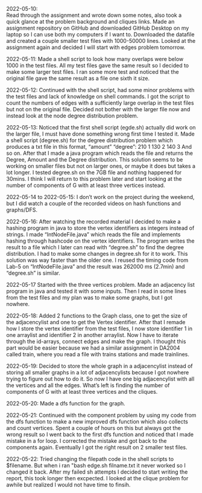 2022-05-10:  
Read through the assignment and wrote down some notes, also took a quick glance at the problem background and cliques links.
Made an assignment repository on GitHub and downloaded GitHub Desktop on my laptop so I can use both my computers if I want to. 
Downloaded the datafile and created a couple smaller test files with 1000-50000 lines. Looked at the assignment again and decided I will start with edges problem tomorrow.

2022-05-11:
Made a shell script to look how many overlaps were below 1000 in the test files. All my test files gave the same result so I decided to make some larger test files. I ran some more test and noticed that the original file gave the same result as a file one sixth it size.

2022-05-12: 
Continued with the shell script, had some minor problems with the test files and lack of knowledge on shell commands. I got the script to count the numbers of edges with a sufficiently large overlap in the test files but not on the original file. Decided not bother with the larger file now and instead look at the node degree distribution problem.

2022-05-13: 
Noticed that the first shell script (egde.sh) actually did work on the larger file, I must have done something wrong first time I tested it.
Made a shell script (degree.sh) for the degree distribution problem which produces a txt file in this format, “amount” “degree”:
210 1
130 2
140 3
And so on. After that I made a java program which reads the file and returns the Degree, Amount and the Degree distribution. This solution seems to be working on smaller files but not on larger ones, or maybe it does but takes a lot longer. I tested degree.sh on the 7GB file and nothing happened for 30mins.
I think I will return to this problem later and start looking at the number of components of G with at least three vertices instead.

2022-05-14 to 2022-05-15:
I don’t work on the project during the weekend, but I did watch a couple of the recorded videos on hash functions and graphs/DFS.

2022-05-16:
After watching the recorded material I decided to make a hashing program in java to store the vertex identifiers as integers instead of strings.
I made “IntNodeFile.java” which reads the file and implements hashing through hashcode on the vertex identifiers. The program writes the result to a file which I later can read with “degree.sh” to find the degree distribution. I had to make some changes in degree.sh for it to work.
This solution was way faster than the older one. I reused the timing code from Lab-5 on “IntNodeFile.java” and the result was 262000 ms (2.7min) and “degree.sh” is similar. 

2022-05-17
Started with the three vertices problem. Made an adjacency list program in java and tested it with some inputs. Then I read in some lines from the test files and my plan was to make some graphs, but I got nowhere.

2022-05-18:
Added 2 functions to the Graph class, one to get the size of the adjacencylist and one to get the Vertex identifier. After that I remade how I store the vertex identifier from the test files, I now store identifier 1 in one arraylist and identifier 2 in another arraylist.
Now I have to iterate through the id-arrays, connect edges and make the graph. I thought this part would be easier because we had a similar assignment in DA2004 called train, where you read a file with trains stations and made trainlines.  

2022-05-19:
Decided to store the whole graph in a adjacencylist instead of storing all smaller graphs in a lot of adjacencylists because I got nowhere trying to figure out how to do it. So now I have one big adjacencylist with all the vertices and all the edges. 
What’s left is finding the number of components of G with at least three vertices and the cliques.

2022-05-20:
Made a dfs function for the graph.

2022-05-21:
Continued with the component problem by using my code from the dfs function to make a new improved dfs function which also collects and count vertices. Spent a couple of hours on this but always got the wrong result so I went back to the first dfs function and noticed that I made mistake in a for loop. I corrected the mistake and got back to the components again. Eventually I got the right result on 2 smaller test files.

2022-05-22:
Tried changing the filepath code in the shell scripts to $filename. But when i ran "bash edge.sh filname.txt it never worked so I changed it back. After my failed sh attempts I decided to start writing the report, this took longer then excpected. 
I looked at the clique problem for awhile but realized I would not have time to finsih. 